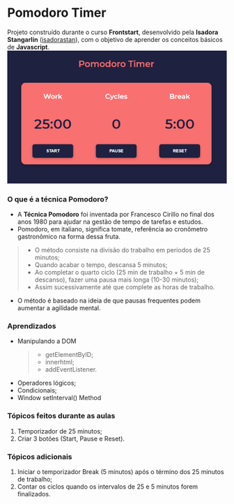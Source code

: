 # Pomodoro Timer

Projeto construído durante o curso **Frontstart**, desenvolvido pela **Isadora Stangarlin** ([isadorastan](https://github.com/isadorastan)), com o objetivo de aprender  os conceitos básicos de **Javascript**. 
![Projeto Preview](https://github.com/RaissaMoreira/Pomodoro-Timer/blob/master/assets/Pomodoro-timer.PNG?raw=true)

### O que é a técnica Pomodoro?
- A **Técnica Pomodoro** foi inventada por Francesco Cirillo no final dos anos 1980 para ajudar na gestão de tempo de tarefas e estudos. 
- Pomodoro, em italiano, significa tomate, referência ao cronômetro gastronômico na forma dessa fruta. 
>- O método consiste na divisão do trabalho em períodos de 25 minutos;
>- Quando acabar o tempo, descansa 5 minutos;
>- Ao completar o quarto ciclo (25 min de trabalho + 5 min de descanso), fazer uma pausa mais longa (10-30 minutos);
>- Assim sucessivamente até que complete as horas de trabalho. 
- O método é baseado na ideia de que pausas frequentes podem aumentar a agilidade mental.

### Aprendizados
- Manipulando a DOM
 	>- getElementByID;
 	>- innerhtml;
 	>- addEventListener.
- Operadores lógicos;
- Condicionais;
- Window setInterval() Method

### Tópicos feitos durante as aulas
1) Temporizador de 25 minutos;
2) Criar 3 botões (Start, Pause e Reset).

### Tópicos adicionais
1) Iniciar o temporizador Break (5 minutos) após o término dos 25 minutos de trabalho;
2) Contar os ciclos quando os intervalos de 25 e 5 minutos forem finalizados.